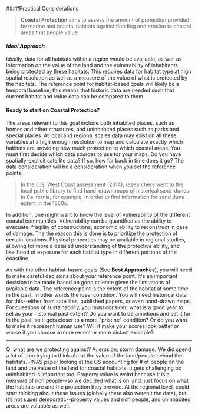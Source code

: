 ####Practical Considerations

> **Coastal Protection** aims to assess the amount of protection provided by marine and coastal habitats against flooding and erosion to coastal areas that people value.

#### *Ideal Approach*

Ideally, data for all habitats within a region would be available, as well as information on the value of the land and the vulnerability of inhabitants being protected by these habitats. This requires data for habitat type at high spatial resolution  as well as a measure of the value of what is protected by the habitats. The reference point for habitat-based goals will likely be a temporal baseline; this means that historic data are needed such that current habitat and value data can be compared to them.

#### Ready to start on **Coastal Protection**?

 The areas relevant to this goal include both inhabited places, such as homes and other structures, and uninhabited places such as parks and special places. At local and regional scales data may exist on all these variables at a high enough resolution to map and calculate exactly which habitats are providing how much protection to which coastal areas. You must first decide which data sources to use for your maps. Do you have spatially-explicit satellite data? If so, how far back in time does it go? The data consideration will be a consideration when you set the reference points.

> In the U.S. West Coast assessment (2014), researchers went to the local public library to find hand-drawn maps of historical sand-dunes in California, for example, in order to find information for sand dune extent in the 1850s.

In addition, one might want to know the level of vulnerability of the different coastal communities. Vulnerability can be quantified as the ability to evacuate, fragility of constructions, economic ability to reconstruct in case of damage. The the reason this is done is to prioritize the protection of certain locations. Physical properties may be available in regional studies, allowing for more a detailed understanding of the protective ability, and likelihood of exposure for each habitat type in different portions of the coastline.

As with the other habitat-based goals (See **Best Approaches**), you will need to make careful decisions about your reference point. It's an important decision to be made based on good science given the limitations of available data. The reference point is the extent of the habitat at some time in the past, in other words the ideal condition. You will need historical data for this--either from satellites, published papers, or even hand-drawn maps. For questions of sustainability, you must consider, what is a good year to set as your historical past extent? Do you want to be ambitious and set it far in the past, so it gets closer to a more "pristine" condition? Or do you want to make it represent human use? Will it make your scores look better or worse if you choose a more recent or more distant example?

****
<!---From Baltic Workshop--->

Q: what are we protecting against?
A: erosion, storm damage. We did spend a lot of time trying to think about the value of the land/people behind the habitats. PNAS paper looking at the US accounting for # of people on the land and the value of the land for coastal habitats. It gets challenging bc uninhabited is important too. Property value is weird because it is a measure of rich people--so we decided what is on land: just focus on what the habitats are and the protection they provide.
At the regional level, could start thinking about these issues (globally there also weren’t the data), but it’s not super democratic--property values and rich people, and uninhabited areas are valuable as well.
